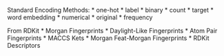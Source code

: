Standard Encoding Methods:
    * one-hot
    * label
    * binary 
    * count 
    * target 
    * word embedding
    * numerical
    * original
    * frequency

From RDKit
    * Morgan Fingerprints
    * Daylight-Like Fingerprints
    * Atom Pair Fingerprints
    * MACCS Kets
    * Morgan Feat-Morgan Fingerprints
    * RDKit Descriptors 